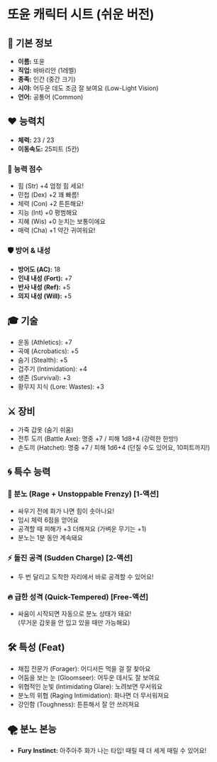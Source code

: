 # 또윤 캐릭터 시트 (쉬운 버전)

## 🧒 기본 정보
- **이름:** 또윤  
- **직업:** 바바리안 (1레벨)  
- **종족:** 인간 (중간 크기)  
- **시야:** 어두운 데도 조금 잘 보여요 (Low-Light Vision)  
- **언어:** 공통어 (Common)

## ❤️ 능력치
- **체력:** 23 / 23
- **이동속도:** 25피트 (5칸)

### 💪 능력 점수
- 힘 (Str) +4 엄청 힘 세요!
- 민첩 (Dex) +2 꽤 빠름! 
- 체력 (Con) +2 튼튼해요!
- 지능 (Int) +0 평범해요 
- 지혜 (Wis) +0 눈치는 보통이에요 
- 매력 (Cha) +1 약간 귀여워요! 

### 🛡️ 방어 & 내성
- **방어도 (AC):** 18  
- **인내 내성 (Fort):** +7  
- **반사 내성 (Ref):** +5  
- **의지 내성 (Will):** +5

## 🎓 기술
- 운동 (Athletics): +7  
- 곡예 (Acrobatics): +5  
- 숨기 (Stealth): +5  
- 겁주기 (Intimidation): +4  
- 생존 (Survival): +3  
- 황무지 지식 (Lore: Wastes): +3

## ⚔️ 장비
- 가죽 갑옷 (숨기 쉬움)  
- 전투 도끼 (Battle Axe): 명중 +7 / 피해 1d8+4 (강력한 한방!)  
- 손도끼 (Hatchet): 명중 +7 / 피해 1d6+4 (던질 수도 있어요, 10피트까지!)

## 🌀 특수 능력

### 💢 분노 (Rage + Unstoppable Frenzy) [1-액션]
- 싸우기 전에 화가 나면 힘이 솟아나요!
- 임시 체력 6점을 얻어요
- 공격할 때 피해가 +3 더해져요 (가벼운 무기는 +1)
- 분노는 1분 동안 계속돼요

### ⚡ 돌진 공격 (Sudden Charge) [2-액션]
- 두 번 달리고 도착한 자리에서 바로 공격할 수 있어요!

### 🔥 급한 성격 (Quick-Tempered) [Free-액션]
- 싸움이 시작되면 자동으로 분노 상태가 돼요!  
(무거운 갑옷을 안 입고 있을 때만 가능해요)

## 🛠️ 특성 (Feat)
- 채집 전문가 (Forager): 어디서든 먹을 걸 잘 찾아요  
- 어둠을 보는 눈 (Gloomseer): 어두운 데서도 잘 보여요  
- 위협적인 눈빛 (Intimidating Glare): 노려보면 무서워요  
- 분노의 위협 (Raging Intimidation): 화나면 더 무서워져요  
- 강인함 (Toughness): 튼튼해서 잘 안 쓰러져요 

## 🌪️ 분노 본능
- **Fury Instinct:** 아주아주 화가 나는 타입! 때릴 때 더 세게 때릴 수 있어요!
